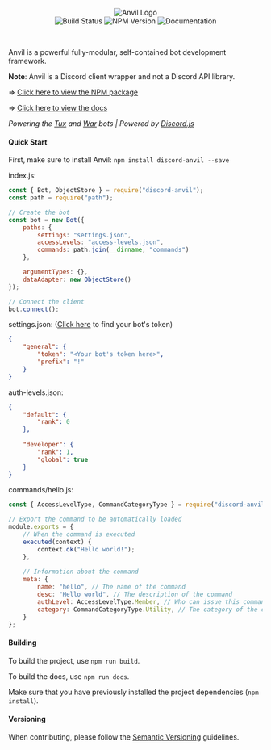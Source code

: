 <p align="center">
  <img alt="Anvil Logo" src="https://raw.githubusercontent.com/CloudRex/Anvil/master/logo2.png">
  <br />
  <img alt="Build Status" src="https://travis-ci.org/CloudRex/Anvil.svg?branch=master">
  <img alt="NPM Version" src="https://badge.fury.io/js/discord-anvil.svg">
  <img alt="Documentation" src="https://cloudrex.github.io/Anvil/badge.svg">
</p>

<br/>

Anvil is a powerful fully-modular, self-contained bot development framework.

**Note**: Anvil is a Discord client wrapper and not a Discord API library.

=> [Click here to view the NPM package](https://www.npmjs.com/package/discord-anvil)

=> [Click here to view the docs](https://cloudrex.github.io/Anvil/)

*Powering the [Tux](https://github.com/CloudRex/Tux) and [War](https://github.com/CloudRex/War) bots | Powered by [Discord.js](https://discord.js.org/)*

#### Quick Start

First, make sure to install Anvil: `npm install discord-anvil --save`

index.js:
```js
const { Bot, ObjectStore } = require("discord-anvil");
const path = require("path");

// Create the bot
const bot = new Bot({
    paths: {
    	settings: "settings.json",
    	accessLevels: "access-levels.json",
    	commands: path.join(__dirname, "commands")
    },

    argumentTypes: {},
    dataAdapter: new ObjectStore()
});

// Connect the client
bot.connect();
```

settings.json: ([Click here](https://discordapp.com/developers/applications/me) to find your bot's token)
```json
{
    "general": {
        "token": "<Your bot's token here>",
        "prefix": "!"
    }
}
```

auth-levels.json:
```json
{
    "default": {
        "rank": 0
    },
    
	"developer": {
	    "rank": 1,
	    "global": true
	}
}
```

commands/hello.js:
```js
const { AccessLevelType, CommandCategoryType } = require("discord-anvil");

// Export the command to be automatically loaded
module.exports = {
	// When the command is executed
	executed(context) {
		context.ok("Hello world!");
	},
	
	// Information about the command
	meta: {
		name: "hello", // The name of the command
		desc: "Hello world", // The description of the command
		authLevel: AccessLevelType.Member, // Who can issue this command
		category: CommandCategoryType.Utility, // The category of the command
	}
};
```

#### Building
To build the project, use `npm run build`.

To build the docs, use `npm run docs`.

Make sure that you have previously installed the project dependencies (`npm install`).


#### Versioning
When contributing, please follow the [Semantic Versioning](https://semver.org/) guidelines.
